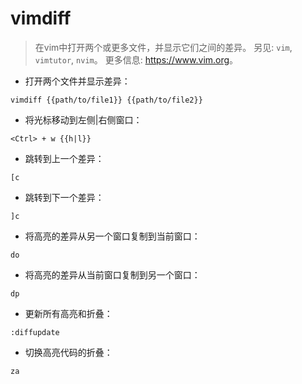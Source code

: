 # vimdiff

> 在vim中打开两个或更多文件，并显示它们之间的差异。
> 另见: `vim`, `vimtutor`, `nvim`。
> 更多信息: <https://www.vim.org>。

- 打开两个文件并显示差异：

`vimdiff {{path/to/file1}} {{path/to/file2}}`

- 将光标移动到左侧|右侧窗口：

`<Ctrl> + w {{h|l}}`

- 跳转到上一个差异：

`[c`

- 跳转到下一个差异：

`]c`

- 将高亮的差异从另一个窗口复制到当前窗口：

`do`

- 将高亮的差异从当前窗口复制到另一个窗口：

`dp`

- 更新所有高亮和折叠：

`:diffupdate`

- 切换高亮代码的折叠：

`za`